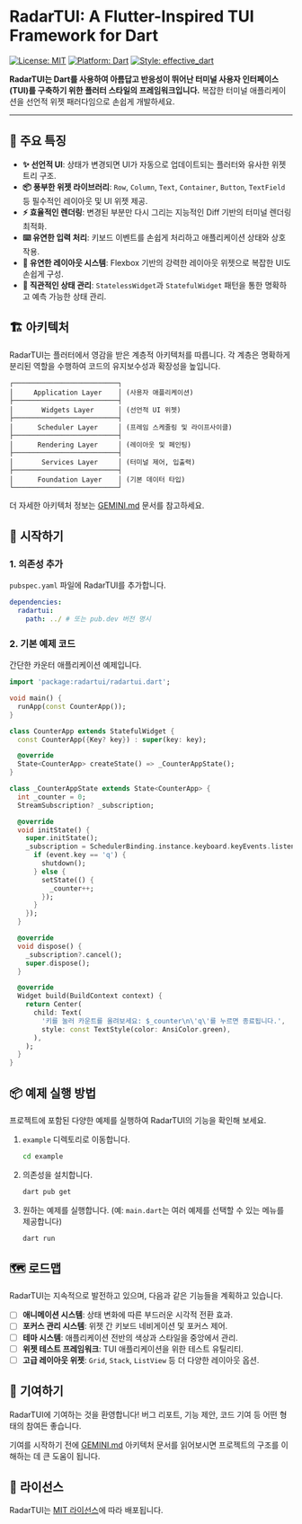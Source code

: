 # RadarTUI: A Flutter-Inspired TUI Framework for Dart

[![License: MIT](https://img.shields.io/badge/License-MIT-yellow.svg)](https://opensource.org/licenses/MIT)
[![Platform: Dart](https://img.shields.io/badge/Platform-Dart-blue.svg)](https://dart.dev)
[![Style: effective_dart](https://img.shields.io/badge/style-effective_dart-40c4ff.svg)](https://dart.dev/guides/language/effective-dart)

**RadarTUI는 Dart를 사용하여 아름답고 반응성이 뛰어난 터미널 사용자 인터페이스(TUI)를 구축하기 위한 플러터 스타일의 프레임워크입니다.** 복잡한 터미널 애플리케이션을 선언적 위젯 패러다임으로 손쉽게 개발하세요.

---

## 🎯 주요 특징

- **✨ 선언적 UI**: 상태가 변경되면 UI가 자동으로 업데이트되는 플러터와 유사한 위젯 트리 구조.
- **📦 풍부한 위젯 라이브러리**: `Row`, `Column`, `Text`, `Container`, `Button`, `TextField` 등 필수적인 레이아웃 및 UI 위젯 제공.
- **⚡️ 효율적인 렌더링**: 변경된 부분만 다시 그리는 지능적인 Diff 기반의 터미널 렌더링 최적화.
- **⌨️ 유연한 입력 처리**: 키보드 이벤트를 손쉽게 처리하고 애플리케이션 상태와 상호작용.
- **🎨 유연한 레이아웃 시스템**: Flexbox 기반의 강력한 레이아웃 위젯으로 복잡한 UI도 손쉽게 구성.
- **🧭 직관적인 상태 관리**: `StatelessWidget`과 `StatefulWidget` 패턴을 통한 명확하고 예측 가능한 상태 관리.

## 🏗️ 아키텍처

RadarTUI는 플러터에서 영감을 받은 계층적 아키텍처를 따릅니다. 각 계층은 명확하게 분리된 역할을 수행하여 코드의 유지보수성과 확장성을 높입니다.

```
┌──────────────────────────┐
│     Application Layer    │ (사용자 애플리케이션)
├──────────────────────────┤
│       Widgets Layer      │ (선언적 UI 위젯)
├──────────────────────────┤
│      Scheduler Layer     │ (프레임 스케줄링 및 라이프사이클)
├──────────────────────────┤
│      Rendering Layer     │ (레이아웃 및 페인팅)
├──────────────────────────┤
│       Services Layer     │ (터미널 제어, 입출력)
├──────────────────────────┤
│      Foundation Layer    │ (기본 데이터 타입)
└──────────────────────────┘
```

더 자세한 아키텍처 정보는 [GEMINI.md](GEMINI.md) 문서를 참고하세요.

## 🚀 시작하기

### 1. 의존성 추가

`pubspec.yaml` 파일에 RadarTUI를 추가합니다.

```yaml
dependencies:
  radartui:
    path: ../ # 또는 pub.dev 버전 명시
```

### 2. 기본 예제 코드

간단한 카운터 애플리케이션 예제입니다.

```dart
import 'package:radartui/radartui.dart';

void main() {
  runApp(const CounterApp());
}

class CounterApp extends StatefulWidget {
  const CounterApp({Key? key}) : super(key: key);

  @override
  State<CounterApp> createState() => _CounterAppState();
}

class _CounterAppState extends State<CounterApp> {
  int _counter = 0;
  StreamSubscription? _subscription;

  @override
  void initState() {
    super.initState();
    _subscription = SchedulerBinding.instance.keyboard.keyEvents.listen((event) {
      if (event.key == 'q') {
        shutdown();
      } else {
        setState(() {
          _counter++;
        });
      }
    });
  }

  @override
  void dispose() {
    _subscription?.cancel();
    super.dispose();
  }

  @override
  Widget build(BuildContext context) {
    return Center(
      child: Text(
        '키를 눌러 카운트를 올려보세요: $_counter\n\'q\'를 누르면 종료됩니다.',
        style: const TextStyle(color: AnsiColor.green),
      ),
    );
  }
}
```

## 📦 예제 실행 방법

프로젝트에 포함된 다양한 예제를 실행하여 RadarTUI의 기능을 확인해 보세요.

1.  `example` 디렉토리로 이동합니다.

    ```sh
    cd example
    ```

2.  의존성을 설치합니다.

    ```sh
    dart pub get
    ```

3.  원하는 예제를 실행합니다. (예: `main.dart`는 여러 예제를 선택할 수 있는 메뉴를 제공합니다)
    ```sh
    dart run
    ```

## 🗺️ 로드맵

RadarTUI는 지속적으로 발전하고 있으며, 다음과 같은 기능들을 계획하고 있습니다.

- [ ] **애니메이션 시스템**: 상태 변화에 따른 부드러운 시각적 전환 효과.
- [ ] **포커스 관리 시스템**: 위젯 간 키보드 네비게이션 및 포커스 제어.
- [ ] **테마 시스템**: 애플리케이션 전반의 색상과 스타일을 중앙에서 관리.
- [ ] **위젯 테스트 프레임워크**: TUI 애플리케이션을 위한 테스트 유틸리티.
- [ ] **고급 레이아웃 위젯**: `Grid`, `Stack`, `ListView` 등 더 다양한 레이아웃 옵션.

## 🤝 기여하기

RadarTUI에 기여하는 것을 환영합니다! 버그 리포트, 기능 제안, 코드 기여 등 어떤 형태의 참여든 좋습니다.

기여를 시작하기 전에 [GEMINI.md](GEMINI.md) 아키텍처 문서를 읽어보시면 프로젝트의 구조를 이해하는 데 큰 도움이 됩니다.

## 📜 라이선스

RadarTUI는 [MIT 라이선스](LICENSE)에 따라 배포됩니다.
